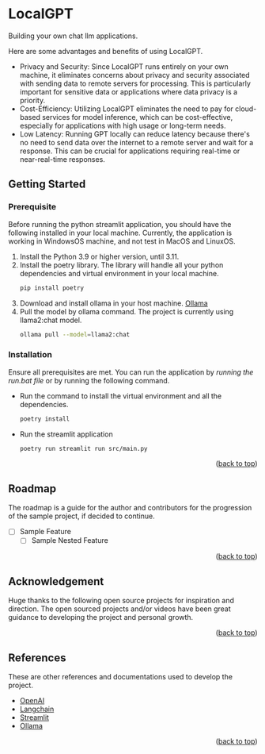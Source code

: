 # LocalGPT
<a name="readme-top"></a>
Building your own chat llm applications.

Here are some advantages and benefits of using LocalGPT.
- Privacy and Security: Since LocalGPT runs entirely on your own machine, it eliminates concerns about privacy and security associated with sending data to remote servers for processing. This is particularly important for sensitive data or applications where data privacy is a priority.
- Cost-Efficiency: Utilizing LocalGPT eliminates the need to pay for cloud-based services for model inference, which can be cost-effective, especially for applications with high usage or long-term needs.
- Low Latency: Running GPT locally can reduce latency because there's no need to send data over the internet to a remote server and wait for a response. This can be crucial for applications requiring real-time or near-real-time responses.

## Getting Started
### Prerequisite

Before running the python streamlit application, you should have the following installed in your local machine. Currently, the application is working in WindowsOS machine, and not test in MacOS and LinuxOS.
1. Install the Python 3.9 or higher version, until 3.11.
2. Install the poetry library. The library will handle all your python dependencies and virtual environment in your local machine.
    ``` bash
    pip install poetry
    ```
3. Download and install ollama in your host machine. [Ollama](https://ollama.com/)
4. Pull the model by ollama command. The project is currently using llama2:chat model.
    ``` bash
    ollama pull --model=llama2:chat
    ```

### Installation

Ensure all prerequisites are met. You can run the application by *running the run.bat file* or by running the following command.
- Run the command to install the virtual environment and all the dependencies.
    ```bash
    poetry install
    ```
- Run the streamlit application
    ```bash
    poetry run streamlit run src/main.py
    ```
<p align="right">(<a href="#readme-top">back to top</a>)</p>

## Roadmap

The roadmap is a guide for the author and contributors for the progression of the sample project, if decided to continue.
- [ ] Sample Feature
    - [ ] Sample Nested Feature
<p align="right">(<a href="#readme-top">back to top</a>)</p>

## Acknowledgement 
Huge thanks to the following open source projects for inspiration and direction. The open sourced projects and/or videos have been great guidance to developing the project and personal growth.
<p align="right">(<a href="#readme-top">back to top</a>)</p>

## References

These are other references and documentations used to develop the project.
- [OpenAI](https://openai.com)
- [Langchain](https://langchain.com)
- [Streamlit](https://streamlit.io)
- [Ollama](https://github.com/m-mizutani/ollama)
<p align="right">(<a href="#readme-top">back to top</a>)</p>